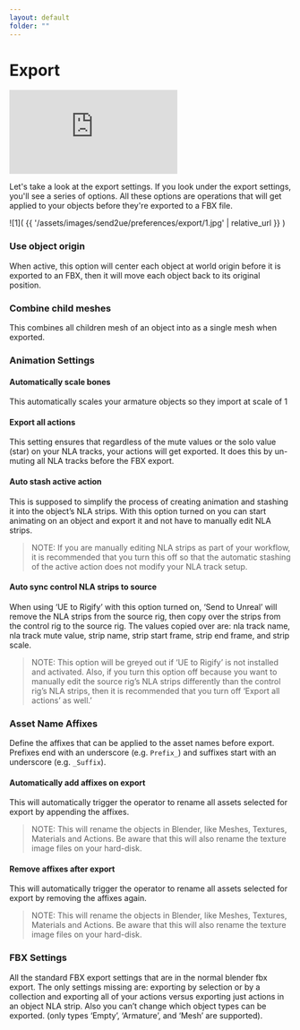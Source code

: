 ```yaml
---
layout: default
folder: ""
---
```


# Export

<iframe src="https://www.youtube.com/embed/yZz5Zl5EB4A" frameborder="0" allow="accelerometer; autoplay; clipboard-write; encrypted-media; gyroscope; picture-in-picture" allowfullscreen></iframe>

Let's take a look at the export settings. If you look under the export settings, you'll see a series of options. All these options are operations that will get applied to your objects before they're exported to a FBX file.

![1]( {{ '/assets/images/send2ue/preferences/export/1.jpg' | relative_url }} )

### Use object origin

When active, this option will center each object at world origin before it is exported to an FBX, then it will move each object back to its original position.

### Combine child meshes

This combines all children mesh of an object into as a single mesh when exported.

### Animation Settings

#### Automatically scale bones

This automatically scales your armature objects so they import at scale of 1

#### Export all actions

This setting ensures that regardless of the mute values or the solo value (star) on your NLA tracks, your actions will get exported. It does this by un-muting all NLA tracks before the FBX export.

#### Auto stash active action

This is supposed to simplify the process of creating animation and stashing it into the object’s NLA strips.  With this option turned on you can start animating on an object and export it and not have to manually edit NLA strips.

> NOTE: If you are manually editing NLA strips as part of your workflow, it is recommended that you turn this off so that the automatic stashing of the active action does not modify your NLA track setup.

#### Auto sync control NLA strips to source

When using ‘UE to Rigify’ with this option turned on, ‘Send to Unreal’ will remove the NLA strips from the source rig, then copy over the strips from the control rig to the source rig.  The values copied over are: nla track name, nla track mute value, strip name, strip start frame, strip end frame, and strip scale.

> NOTE: This option will be greyed out if ‘UE to Rigify’ is not installed and activated.  Also, if you turn this option off because you want to manually edit the source rig’s NLA strips differently than the control rig’s NLA strips, then it is recommended that you turn off ‘Export all actions’ as well.’

### Asset Name Affixes

Define the affixes that can be applied to the asset names before export. Prefixes end with an underscore (e.g. `Prefix_`) and suffixes start with an underscore (e.g. `_Suffix`).

#### Automatically add affixes on export

This will automatically trigger the operator to rename all assets selected for export by appending the affixes.

> NOTE: This will rename the objects in Blender, like Meshes, Textures, Materials and Actions. Be aware that this will also rename the texture image files on your hard-disk.

#### Remove affixes after export

This will automatically trigger the operator to rename all assets selected for export by removing the affixes again.

> NOTE: This will rename the objects in Blender, like Meshes, Textures, Materials and Actions. Be aware that this will also rename the texture image files on your hard-disk.

### FBX Settings

All the standard FBX export settings that are in the normal blender fbx export. The only settings missing are: exporting by selection or by a collection and exporting all of your actions versus exporting just actions in an object NLA strip. Also you can’t change which object types can be exported. (only types ‘Empty’, ‘Armature’, and ‘Mesh’ are supported).
